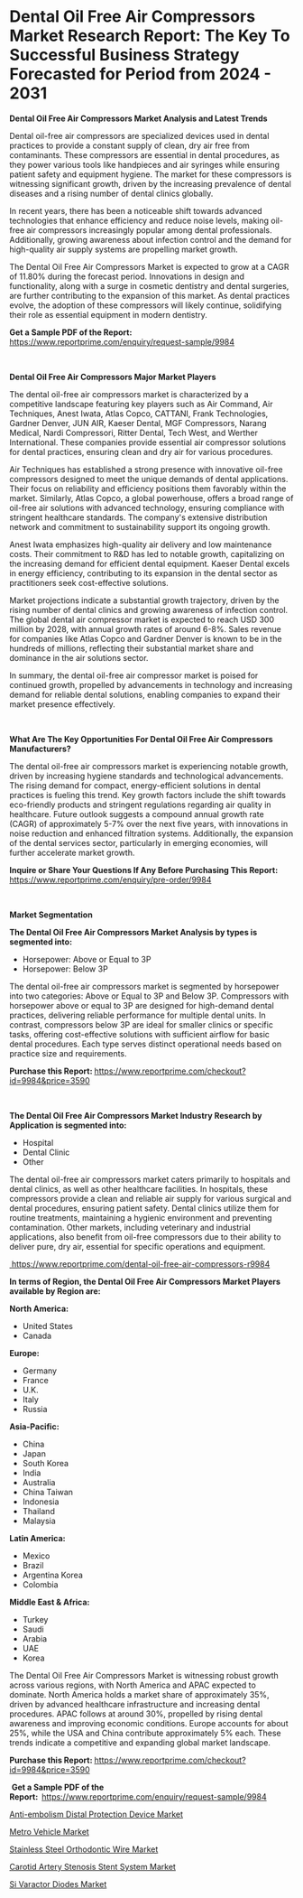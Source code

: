 <p><h1>Dental Oil Free Air Compressors Market Research Report: The Key To Successful Business Strategy Forecasted for Period from 2024 - 2031</h1></p><p><strong>Dental Oil Free Air Compressors Market Analysis and Latest Trends</strong></p>
<p><p>Dental oil-free air compressors are specialized devices used in dental practices to provide a constant supply of clean, dry air free from contaminants. These compressors are essential in dental procedures, as they power various tools like handpieces and air syringes while ensuring patient safety and equipment hygiene. The market for these compressors is witnessing significant growth, driven by the increasing prevalence of dental diseases and a rising number of dental clinics globally.</p><p>In recent years, there has been a noticeable shift towards advanced technologies that enhance efficiency and reduce noise levels, making oil-free air compressors increasingly popular among dental professionals. Additionally, growing awareness about infection control and the demand for high-quality air supply systems are propelling market growth. </p><p>The Dental Oil Free Air Compressors Market is expected to grow at a CAGR of 11.80% during the forecast period. Innovations in design and functionality, along with a surge in cosmetic dentistry and dental surgeries, are further contributing to the expansion of this market. As dental practices evolve, the adoption of these compressors will likely continue, solidifying their role as essential equipment in modern dentistry.</p></p>
<p><strong>Get a Sample PDF of the Report:&nbsp;</strong> <a href="https://www.reportprime.com/enquiry/request-sample/9984">https://www.reportprime.com/enquiry/request-sample/9984</a></p>
<p>&nbsp;</p>
<p><strong>Dental Oil Free Air Compressors Major Market Players</strong></p>
<p><p>The dental oil-free air compressors market is characterized by a competitive landscape featuring key players such as Air Command, Air Techniques, Anest Iwata, Atlas Copco, CATTANI, Frank Technologies, Gardner Denver, JUN AIR, Kaeser Dental, MGF Compressors, Narang Medical, Nardi Compressori, Ritter Dental, Tech West, and Werther International. These companies provide essential air compressor solutions for dental practices, ensuring clean and dry air for various procedures.</p><p>Air Techniques has established a strong presence with innovative oil-free compressors designed to meet the unique demands of dental applications. Their focus on reliability and efficiency positions them favorably within the market. Similarly, Atlas Copco, a global powerhouse, offers a broad range of oil-free air solutions with advanced technology, ensuring compliance with stringent healthcare standards. The company's extensive distribution network and commitment to sustainability support its ongoing growth.</p><p>Anest Iwata emphasizes high-quality air delivery and low maintenance costs. Their commitment to R&D has led to notable growth, capitalizing on the increasing demand for efficient dental equipment. Kaeser Dental excels in energy efficiency, contributing to its expansion in the dental sector as practitioners seek cost-effective solutions.</p><p>Market projections indicate a substantial growth trajectory, driven by the rising number of dental clinics and growing awareness of infection control. The global dental air compressor market is expected to reach USD 300 million by 2028, with annual growth rates of around 6-8%. Sales revenue for companies like Atlas Copco and Gardner Denver is known to be in the hundreds of millions, reflecting their substantial market share and dominance in the air solutions sector. </p><p>In summary, the dental oil-free air compressor market is poised for continued growth, propelled by advancements in technology and increasing demand for reliable dental solutions, enabling companies to expand their market presence effectively.</p></p>
<p>&nbsp;</p>
<p><strong>What Are The Key Opportunities For Dental Oil Free Air Compressors Manufacturers?</strong></p>
<p><p>The dental oil-free air compressors market is experiencing notable growth, driven by increasing hygiene standards and technological advancements. The rising demand for compact, energy-efficient solutions in dental practices is fueling this trend. Key growth factors include the shift towards eco-friendly products and stringent regulations regarding air quality in healthcare. Future outlook suggests a compound annual growth rate (CAGR) of approximately 5-7% over the next five years, with innovations in noise reduction and enhanced filtration systems. Additionally, the expansion of the dental services sector, particularly in emerging economies, will further accelerate market growth.</p></p>
<p><strong>Inquire or Share Your Questions If Any Before Purchasing This Report:</strong> <a href="https://www.reportprime.com/enquiry/pre-order/9984">https://www.reportprime.com/enquiry/pre-order/9984</a></p>
<p>&nbsp;</p>
<p><strong>Market Segmentation</strong></p>
<p><strong>The Dental Oil Free Air Compressors Market Analysis by types is segmented into:</strong></p>
<p><ul><li>Horsepower: Above or Equal to 3P</li><li>Horsepower: Below 3P</li></ul></p>
<p><p>The dental oil-free air compressors market is segmented by horsepower into two categories: Above or Equal to 3P and Below 3P. Compressors with horsepower above or equal to 3P are designed for high-demand dental practices, delivering reliable performance for multiple dental units. In contrast, compressors below 3P are ideal for smaller clinics or specific tasks, offering cost-effective solutions with sufficient airflow for basic dental procedures. Each type serves distinct operational needs based on practice size and requirements.</p></p>
<p><strong>Purchase this Report:&nbsp;</strong><a href="https://www.reportprime.com/checkout?id=9984&price=3590">https://www.reportprime.com/checkout?id=9984&price=3590</a></p>
<p>&nbsp;</p>
<p><strong>The Dental Oil Free Air Compressors Market Industry Research by Application is segmented into:</strong></p>
<p><ul><li>Hospital</li><li>Dental Clinic</li><li>Other</li></ul></p>
<p><p>The dental oil-free air compressors market caters primarily to hospitals and dental clinics, as well as other healthcare facilities. In hospitals, these compressors provide a clean and reliable air supply for various surgical and dental procedures, ensuring patient safety. Dental clinics utilize them for routine treatments, maintaining a hygienic environment and preventing contamination. Other markets, including veterinary and industrial applications, also benefit from oil-free compressors due to their ability to deliver pure, dry air, essential for specific operations and equipment.</p></p>
<p><a href="https://www.reportprime.com/dental-oil-free-air-compressors-r9984">&nbsp;https://www.reportprime.com/dental-oil-free-air-compressors-r9984</a></p>
<p><strong>In terms of Region, the Dental Oil Free Air Compressors Market Players available by Region are:</strong></p>
<p>
    <p> <strong> North America: </strong>
        <ul>
            <li>United States</li>
            <li>Canada</li>
        </ul>
        </p> 
    <p> <strong> Europe: </strong>
        <ul>
            <li>Germany</li>
            <li>France</li>
            <li>U.K.</li>
            <li>Italy</li>
            <li>Russia</li>
        </ul>
        </p> 
    <p> <strong> Asia-Pacific: </strong>
        <ul>
            <li>China</li>
            <li>Japan</li>
            <li>South Korea</li>
            <li>India</li>
            <li>Australia</li>
            <li>China Taiwan</li>
            <li>Indonesia</li>
            <li>Thailand</li>
            <li>Malaysia</li>
        </ul>
        </p> 
    <p> <strong> Latin America: </strong>
        <ul>
            <li>Mexico</li>
            <li>Brazil</li>
            <li>Argentina Korea</li>
            <li>Colombia</li>
        </ul>
        </p> 
    <p> <strong> Middle East & Africa: </strong>
        <ul>
            <li>Turkey</li>
            <li>Saudi</li>
            <li>Arabia</li>
            <li>UAE</li>
            <li>Korea</li>
        </ul>
    </p>
    </p>
<p><p>The Dental Oil Free Air Compressors Market is witnessing robust growth across various regions, with North America and APAC expected to dominate. North America holds a market share of approximately 35%, driven by advanced healthcare infrastructure and increasing dental procedures. APAC follows at around 30%, propelled by rising dental awareness and improving economic conditions. Europe accounts for about 25%, while the USA and China contribute approximately 5% each. These trends indicate a competitive and expanding global market landscape.</p></p>
<p><strong>Purchase this Report: </strong><a href="https://www.reportprime.com/checkout?id=9984&price=3590">https://www.reportprime.com/checkout?id=9984&price=3590</a></p>
<p>&nbsp;<strong>Get a Sample PDF of the Report:&nbsp;&nbsp;</strong><a href="https://www.reportprime.com/enquiry/request-sample/9984">https://www.reportprime.com/enquiry/request-sample/9984</a></p>
<p><strong></strong></p>
<p><p><a href="https://issuu.com/reportprime-2/docs/anti-embolism-distal-protection-dev_fea04e1b6ca9d8">Anti-embolism Distal Protection Device Market</a></p><p><a href="https://www.linkedin.com/pulse/future-insights-metro-vehicle-market-trends-regional-ex5ee?trackingId=lUkwB3vsR2WRGM5dBrKBig%3D%3D">Metro Vehicle Market</a></p><p><a href="https://github.com/napierswinnyfg/Market-Research-Report-List-1/blob/main/stainless-steel-orthodontic-wire-market.md">Stainless Steel Orthodontic Wire Market</a></p><p><a href="https://issuu.com/reportprime-2/docs/carotid-artery-stenosis-stent-syste_b5b4f2e50faeeb">Carotid Artery Stenosis Stent System Market</a></p><p><a href="https://medium.com/@sarahhicks655/this-si-varactor-diodes-market-research-report-evaluates-the-key-market-trends-drivers-and-00c6761026d6">Si Varactor Diodes Market</a></p></p>